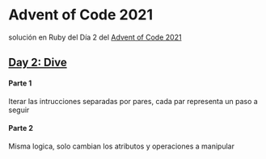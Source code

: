 # Advent of Code 2021

solución en Ruby del Día 2 del [Advent of Code 2021](https://adventofcode.com/2021/)

## [Day 2: Dive](https://adventofcode.com/2021/day/1)

#### Parte 1
Iterar las intrucciones separadas por pares, cada par representa un paso a seguir

#### Parte 2
Misma logica, solo cambian los atributos y operaciones a manipular